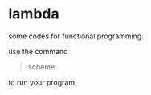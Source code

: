 # lambda
some codes for functional programming.

use the command
> scheme  
  
to run your program. 